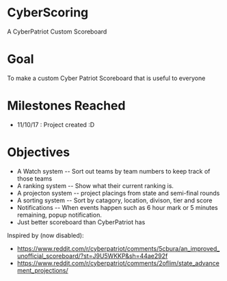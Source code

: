 # CyberScoring
A CyberPatriot Custom Scoreboard

# Goal
To make a custom Cyber Patriot Scoreboard that is useful to everyone

# Milestones Reached
- 11/10/17 : Project created :D


# Objectives
- A Watch system -- Sort out teams by team numbers to keep track of those teams
- A ranking system -- Show what their current ranking is.
- A projecton system -- project placings from state and semi-final rounds
- A sorting system -- Sort by catagory, location, divison, tier and score
- Notifications -- When events happen such as 6 hour mark or 5 minutes remaining, popup notification.
- Just better scoreboard than CyberPatriot has



Inspired by (now disabled): 
* https://www.reddit.com/r/cyberpatriot/comments/5cbura/an_improved_unofficial_scoreboard/?st=J9U5WKKP&sh=44ae292f
* https://www.reddit.com/r/cyberpatriot/comments/2oflim/state_advancement_projections/
